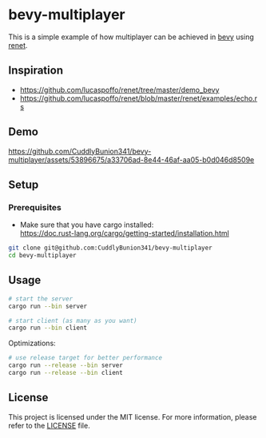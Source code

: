 # bevy-multiplayer

This is a simple example of how multiplayer can be achieved in [bevy](https://bevyengine.org/) using [renet](https://github.com/lucaspoffo/renet).

## Inspiration

* https://github.com/lucaspoffo/renet/tree/master/demo_bevy
* https://github.com/lucaspoffo/renet/blob/master/renet/examples/echo.rs

## Demo

https://github.com/CuddlyBunion341/bevy-multiplayer/assets/53896675/a33706ad-8e44-46af-aa05-b0d046d8509e

## Setup

### Prerequisites

* Make sure that you have cargo installed: \
https://doc.rust-lang.org/cargo/getting-started/installation.html

```bash
git clone git@github.com:CuddlyBunion341/bevy-multiplayer
cd bevy-multiplayer
```

## Usage

```bash
# start the server
cargo run --bin server

# start client (as many as you want)
cargo run --bin client
```

Optimizations:

```bash
# use release target for better performance
cargo run --release --bin server
cargo run --release --bin client
```

## License

This project is licensed under the MIT license. For more information, please refer to the [LICENSE](https://github.com/CuddlyBunion341/bevy-multiplayer/blob/main/LICENSE) file.
